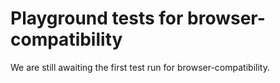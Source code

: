 # Playground tests for browser-compatibility
We are still awaiting the first test run for browser-compatibility.
